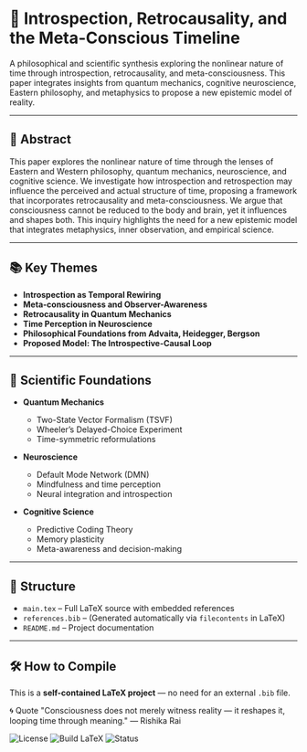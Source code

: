 # 🧠 Introspection, Retrocausality, and the Meta-Conscious Timeline

A philosophical and scientific synthesis exploring the nonlinear nature of time through introspection, retrocausality, and meta-consciousness. This paper integrates insights from quantum mechanics, cognitive neuroscience, Eastern philosophy, and metaphysics to propose a new epistemic model of reality.

---

## 📄 Abstract

This paper explores the nonlinear nature of time through the lenses of Eastern and Western philosophy, quantum mechanics, neuroscience, and cognitive science. We investigate how introspection and retrospection may influence the perceived and actual structure of time, proposing a framework that incorporates retrocausality and meta-consciousness. We argue that consciousness cannot be reduced to the body and brain, yet it influences and shapes both. This inquiry highlights the need for a new epistemic model that integrates metaphysics, inner observation, and empirical science.

---

## 📚 Key Themes

- **Introspection as Temporal Rewiring**
- **Meta-consciousness and Observer-Awareness**
- **Retrocausality in Quantum Mechanics**
- **Time Perception in Neuroscience**
- **Philosophical Foundations from Advaita, Heidegger, Bergson**
- **Proposed Model: The Introspective-Causal Loop**

---

## 🧪 Scientific Foundations

- **Quantum Mechanics**
  - Two-State Vector Formalism (TSVF)
  - Wheeler’s Delayed-Choice Experiment
  - Time-symmetric reformulations

- **Neuroscience**
  - Default Mode Network (DMN)
  - Mindfulness and time perception
  - Neural integration and introspection

- **Cognitive Science**
  - Predictive Coding Theory
  - Memory plasticity
  - Meta-awareness and decision-making

---

## 📐 Structure

- `main.tex` – Full LaTeX source with embedded references
- `references.bib` – (Generated automatically via `filecontents` in LaTeX)
- `README.md` – Project documentation

---

## 🛠️ How to Compile

This is a **self-contained LaTeX project** — no need for an external `.bib` file.

🌀 Quote
"Consciousness does not merely witness reality — it reshapes it, looping time through meaning."
— Rishika Rai

![License](https://img.shields.io/badge/license-CC--BY--4.0-blue)
![Build LaTeX](https://img.shields.io/badge/latex-ready-brightgreen)
![Status](https://img.shields.io/badge/status-in%20progress-yellow)

